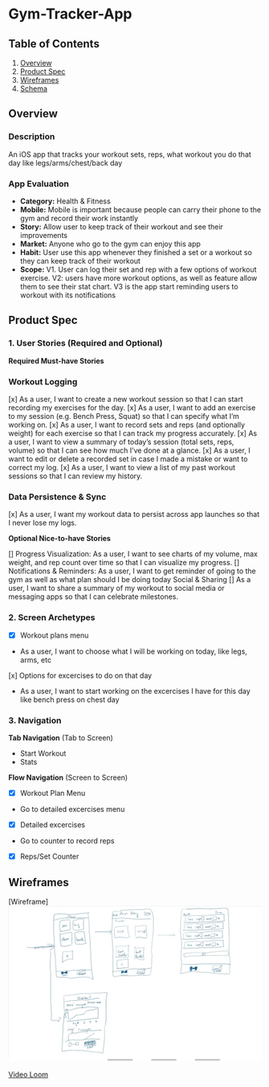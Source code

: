 # Gym-Tracker-App

## Table of Contents

1. [Overview](#Overview)
2. [Product Spec](#Product-Spec)
3. [Wireframes](#Wireframes)
4. [Schema](#Schema)

## Overview

### Description

An iOS app that tracks your workout sets, reps, what workout you do that day like legs/arms/chest/back day

### App Evaluation

- **Category:** Health & Fitness
- **Mobile:** Mobile is important because people can carry their phone to the gym and record their work instantly
- **Story:** Allow user to keep track of their workout and see their improvements
- **Market:** Anyone who go to the gym can enjoy this app
- **Habit:** User use this app whenever they finished a set or a workout so they can keep track of their workout
- **Scope:** V1. User can log their set and rep with a few options of workout exercise. V2: users have more workout options, as well as feature allow them to see their stat chart. V3 is the app start reminding users to workout with its notifications

## Product Spec

### 1. User Stories (Required and Optional)

**Required Must-have Stories**

### Workout Logging
[x] As a user, I want to create a new workout session so that I can start recording my exercises for the day.
[x] As a user, I want to add an exercise to my session (e.g. Bench Press, Squat) so that I can specify what I’m working on.
[x] As a user, I want to record sets and reps (and optionally weight) for each exercise so that I can track my progress accurately.
[x] As a user, I want to view a summary of today’s session (total sets, reps, volume) so that I can see how much I’ve done at a glance.
[x] As a user, I want to edit or delete a recorded set in case I made a mistake or want to correct my log.
[x] As a user, I want to view a list of my past workout sessions so that I can review my history.
### Data Persistence & Sync
[x] As a user, I want my workout data to persist across app launches so that I never lose my logs.

**Optional Nice-to-have Stories**

[] Progress Visualization: As a user, I want to see charts of my volume, max weight, and rep count over time so that I can visualize my progress.
[] Notifications & Reminders: As a user, I want to get reminder of going to the gym as well as what plan should I be doing today
Social & Sharing
[] As a user, I want to share a summary of my workout to social media or messaging apps so that I can celebrate milestones.


### 2. Screen Archetypes

- [x] Workout plans menu
* As a user, I want to choose what I will be working on today, like legs, arms, etc

[x] Options for excercises to do on that day
* As a user, I want to start working on the excercises I have for this day like bench press on chest day


### 3. Navigation

**Tab Navigation** (Tab to Screen)

* Start Workout
* Stats


**Flow Navigation** (Screen to Screen)

- [x] Workout Plan Menu
* Go to detailed excercises menu

- [x] Detailed excercises
* Go to counter to record reps
- [x] Reps/Set Counter

## Wireframes

[Wireframe]
<img src="Screenshot_20250805_130909_OneNote.jpg" width=600>

[Video Loom]()
